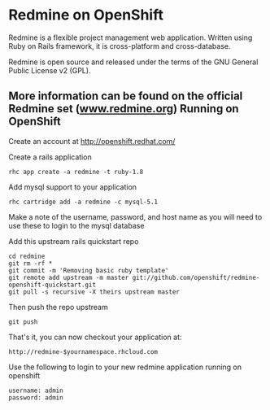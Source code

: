 Redmine on OpenShift
=========================
 
Redmine is a flexible project management web application. Written using Ruby on Rails framework, it is cross-platform and cross-database.

Redmine is open source and released under the terms of the GNU General Public License v2 (GPL).

More information can be found on the official Redmine set (www.redmine.org)
Running on OpenShift
--------------------

Create an account at http://openshift.redhat.com/

Create a rails application

	rhc app create -a redmine -t ruby-1.8

Add mysql support to your application
    
	rhc cartridge add -a redmine -c mysql-5.1
Make a note of the username, password, and host name as you will need to use these to login to the mysql database

Add this upstream rails quickstart repo

	cd redmine
	git rm -rf *
	git commit -m 'Removing basic ruby template'
	git remote add upstream -m master git://github.com/openshift/redmine-openshift-quickstart.git
	git pull -s recursive -X theirs upstream master

Then push the repo upstream

	git push

That's it, you can now checkout your application at:

	http://redmine-$yournamespace.rhcloud.com

Use the following to login to your new redmine application running on openshift

	username: admin
	password: admin

